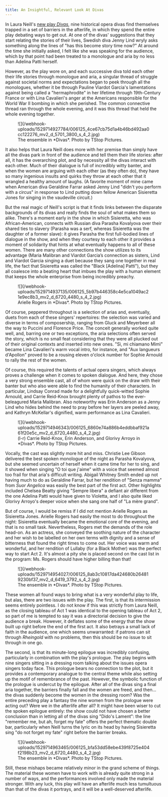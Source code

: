 ```yaml
---
title: An Insightful, Relevant Look At Divas
---
```


In Laura Neill's [new play *Divas*](http://www.operahub.org/upcoming), nine historical opera divas find themselves trapped in a set of barriers in the afterlife, in which they spend the entire play debating ways to get out. At one of the divas' suggestions that they start relating the stories of their lives, Swedish diva Jenny Lind wryly asks something along the lines of "has this become story time now?" At around the time she initially asked, I felt like she was speaking for the audience, which by that point had been treated to a monologue and aria by no less than Adelina Patti herself.

However, as the play wore on, and each successive diva told each other their life stories through monologue and aria, a singular thread of struggle against societal norms and expectations began to peek through all the monologues, whether it be through Pauline Viardot Garcia's lamentations against being called a "hermaphrodite" in her lifetime through 19th-Century France or with Lina Cavalieri's anger at the Americans responsible for the World War II bombing in which she perished. The common connective thread ran through the whole evening, and it was this thread that held the whole evening together.

<figure data-type="image">
![](/webhook-uploads/1529714927784/006125_4ce67cb75d1a4b46bd492aa0cc122276_mv2_d_5701_3800_s_4_2.jpg)
<figcaption>The ensemble in *Divas*. Photo by TStop Pictures.</figcaption>
</figure>

It also helps that Laura Neill does more with her premise than simply have all the divas park in front of the audience and tell them their life stories: after all, it has the overarching plot, and by necessity all the divas interact with each other. Much of their dialogue is full of incredibly witty banter, and when the women are arguing with each other (as they often do), they have so many ingenious insults and quirks they throw at each other that it wrangled a healthy amount of laughs. (A favorite moment of mine came when American diva Geraldine Farrar asked Jenny Lind "didn't you perform with a circus" in response to Lind putting down fellow American Sisieretta Jones for singing in the vaudeville circuit.)

But the real magic of Neill's script is that it finds links between the disparate backgrounds of its divas and really finds the soul of what makes them so alike. There's a moment early in the show in which Sisieretta, who was African-American, connects with Russian diva Parasha Kovalyova over their shared ties to slavery (Parasha was a serf, whereas Sisieretta was the daughter of a former slave): it gives Parasha the first full-bodied lines of dialogue in the show, and when they courtesy to each other it provides a moment of solidarity that hints at what eventually happens to all of these women. There are many other connections the show utilizes to its advantage (Maria Malibran and Viardot Garcia’s connection as sisters, Lind and Viardot Garcia singing a duet because they sang one together in real life, the fact that Sisieretta was called the "Black [Adelina] Patti"), but they all coalesce into a beating heart that imbues the play with a human element that keeps the whole enterprise from being incredibly preachy.

<figure data-type="image">
![](/webhook-uploads/1529714937135/006125_5b97b446358c4e5ca1049ac21e9ec8b3_mv2_d_6720_4480_s_4_2.jpg)
<figcaption>Arielle Rogers in *Divas*. Photo by TStop Pictures.</figcaption>
</figure>

Of course, peppered throughout is a selection of arias and, eventually, duets from each of these singers' repertoires: the selection was varied and diverse in terms of composership, ranging from Gluck and Meyerbeer all the way to Puccini and Florence Price. The conceit generally worked quite well, and, barring one or two exceptions, the aria selections often served the story, which is no small feat considering that they were all plucked out of their original contexts and inserted into new ones. "Sì, mi chiamano Mimì" became Lina Cavalieri's warm vocal intro, for instance, and "Aux langueurs d'Apollon" proved to be a rousing eleven o'clock number for Sophie Arnould to rally the rest of the women.

Of course, this required the talents of actual opera singers, which always proves a challenge when it comes to spoken dialogue. And here, they chose a very strong ensemble cast, all of whom were quick on the draw with their banter but who also were able to find the humanity of their characters. In particular, Lindsay Conrad made for a delightfully quick-witted Sophie Arnould, and Carrie Reid-Knox brought plenty of pathos to the ever-beleagured Maria Malibran. Also noteworthy was Erin Anderson as a Jenny Lind who hides behind the need to pray before her layers are peeled away, and Kathryn McKellar's dignified, warm performance as Lina Cavalieri.

<figure data-type="image">
![](/webhook-uploads/1529714946343/006125_6860e74a886b4eddbbaf921a61f20e5c_mv2_d_6720_4480_s_4_2.jpg)
<figcaption>(l-r) Carrie Reid-Knox, Erin Anderson, and Glorivy Arroyo in *Divas*. Photo by TStop Pictures.</figcaption>
</figure>

Vocally, the cast was slightly more hit and miss. Christie Lee Gibson delivered the best spoken monologue of the night as Parasha Kovalyova, but she seemed uncertain of herself when it came time for her to sing, and it showed when singing "O toi que j'aime" with a voice that seemed almost too frail for that aria's difficult writing. Abigail Whitney Smith ended up not having much to do as Geraldine Farrar, but her rendition of "Senza mamma" from *Suor Angelica* was easily the best part of the first act. Other highlights included Chelsea Beatty giving "Sempre libera" a defiant air different from the one Adelina Patti would have given to Violetta, and I also quite liked Glorivy Arroyo's deeper voice when she sang one half of "La mère grand".

But of course, I would be remiss if I did not mention Arielle Rogers as Sisieretta Jones. Arielle Rogers had easily the most to do throughout the night: Sisieretta eventually became the emotional core of the evening, and that is no small task. Nevertheless, Rogers met the demands of the role head-on. As an actress, she conveyed the soothing nature of the character and her wish to be labelled on her own terms with dignity and a sense of bitterness that found the right times to come out. Her voice was warm and wonderful, and her rendition of Lullaby (for a Black Mother) was the perfect way to start Act 2. It's almost a pity she is placed second on the cast list in the program: Ms. Rogers should have higher billing than that!

<figure data-type="image">
![](/webhook-uploads/1529714954027/006125_8ab3c10817da424680b264819230bf37_mv2_d_6419_3792_s_4_2.jpg)
<figcaption>The ensemble in *Divas*. Photo by TStop Pictures.</figcaption>
</figure>

These women all found ways to bring what is a very wonderful play to life, but alas, there are two issues with the play. The first, is that its intermission seems entirely pointless. I do not know if this was strictly from Laura Neill, as the closing tableau of Act 1 was identical to the opening tableau of Act 2, so part of me is tempted to say it was a directorial decision to give the audience a break. However, it deflates some of the energy that the show built up right before the end of the first act. It also betrays a small lack of faith in the audience, one which seems unwarranted: if patrons can sit through *Rheingold* with no problems, then this should be no issue to sit through in one go.

The second, is that its minute-long epilogue was incredibly confusing, particularly in combination with the play's prologue. The play begins with nine singers sitting in a dressing room talking about the issues opera singers today face. This prologue bears no connection to the plot, but it provides a contemporary analogue to the central theme while also setting up the motif of remembrance of the past. However, the symbolic function of the prologue is undercut by the epilogue. After all of the divas sing a final aria together, the barriers finally fall and the women are freed, and then… the divas suddenly become the women in the dressing room? Was the entire preceding play a fantasy the nine women from the prologue were acting out? Were we in the afterlife after all? It might have been wiser to cut the spoken epilogue entirely: the show could not have chosen a better conclusion than in letting all of the divas sing "Dido's Lament": the line "remember me, but ah, forget my fate" offers the perfect thematic double bar, particularly when Neill turns the lyric on its head by having Sisieretta sing "do not forget my fate" right before the barrier breaks.

<figure data-type="image">
![](/webhook-uploads/1529714963465/006125_bfa53dd58ebe439f8725e404f2198b23_mv2_d_6720_4480_s_4_2.jpg)
<figcaption>The ensemble in *Divas*. Photo by TStop Pictures.</figcaption>
</figure>

Still, these mishaps became relatively minor in the grand scheme of things. The material these women have to work with is already quite strong in a number of ways, and the performances involved only made the material stronger. With any luck, this play will have an afterlife much less tumultuous than that of the divas it portrays, and it will be a well-deserved afterlife.
